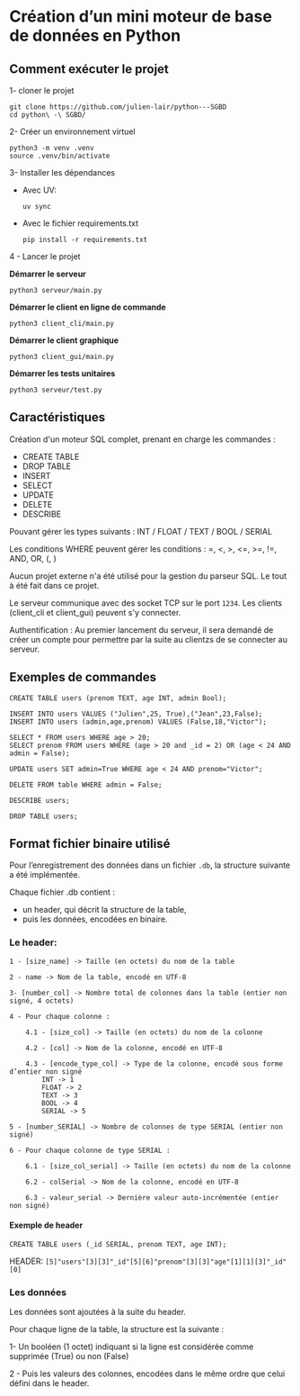 # Création d’un mini moteur de base de données en Python

## Comment exécuter le projet 

1- cloner le projet
```
git clone https://github.com/julien-lair/python---SGBD
cd python\ -\ SGBD/
```

2- Créer un environnement virtuel 
```
python3 -m venv .venv
source .venv/bin/activate 
```

3- Installer les dépendances
* Avec UV:
    ```
    uv sync 
    ``` 

* Avec le fichier requirements.txt 
    ``` 
    pip install -r requirements.txt 
    ``` 

4 - Lancer le projet 

**Démarrer le serveur** 
```
python3 serveur/main.py
``` 

**Démarrer le client en ligne de commande** 
```
python3 client_cli/main.py
``` 

**Démarrer le client graphique** 
```
python3 client_gui/main.py
``` 

**Démarrer les tests unitaires** 
```
python3 serveur/test.py
``` 

## Caractéristiques 

Création d'un moteur SQL complet, prenant en charge les commandes : 
- CREATE TABLE
- DROP TABLE
- INSERT
- SELECT
- UPDATE
- DELETE
- DESCRIBE

Pouvant gérer les types suivants : INT / FLOAT / TEXT / BOOL / SERIAL

Les conditions WHERE peuvent gérer les conditions : =, <, >, <=, >=, !=, AND, OR, (, )

Aucun projet externe n'a été utilisé pour la gestion du parseur SQL. Le tout à été fait dans ce projet.

Le serveur communique avec des socket TCP sur le port `1234`. Les clients (client_cli et client_gui) peuvent s'y connecter.

Authentification : 
Au premier lancement du serveur, il sera demandé de créer un compte pour permettre par la suite au clientzs de se connecter au serveur.

## Exemples de commandes 
``` 
CREATE TABLE users (prenom TEXT, age INT, admin Bool);

INSERT INTO users VALUES ("Julien",25, True),("Jean",23,False);
INSERT INTO users (admin,age,prenom) VALUES (False,18,"Victor");

SELECT * FROM users WHERE age > 20;
SELECT prenom FROM users WHERE (age > 20 and _id = 2) OR (age < 24 AND admin = False);

UPDATE users SET admin=True WHERE age < 24 AND prenom="Victor";

DELETE FROM table WHERE admin = False;

DESCRIBE users;

DROP TABLE users;
```

## Format fichier binaire utilisé
Pour l’enregistrement des données dans un fichier `.db`, la structure suivante a été implémentée.

Chaque fichier .db contient :

- un header, qui décrit la structure de la table,
- puis les données, encodées en binaire.

### Le header:

    1 - [size_name] -> Taille (en octets) du nom de la table
    
    2 - name -> Nom de la table, encodé en UTF-8

    3- [number_col] -> Nombre total de colonnes dans la table (entier non signé, 4 octets)

    4 - Pour chaque colonne :
        
        4.1 - [size_col] -> Taille (en octets) du nom de la colonne

        4.2 - [col] -> Nom de la colonne, encodé en UTF-8

        4.3 - [encode_type_col] -> Type de la colonne, encodé sous forme d’entier non signé
            INT -> 1
            FLOAT -> 2
            TEXT -> 3
            BOOL -> 4
            SERIAL -> 5

    5 - [number_SERIAL] -> Nombre de colonnes de type SERIAL (entier non signé)

    6 - Pour chaque colonne de type SERIAL :

        6.1 - [size_col_serial] -> Taille (en octets) du nom de la colonne

        6.2 - colSerial -> Nom de la colonne, encodé en UTF-8

        6.3 - valeur_serial -> Dernière valeur auto-incrémentée (entier non signé)
    
#### Exemple de header
`CREATE TABLE users (_id SERIAL, prenom TEXT, age INT);`

HEADER: `[5]"users"[3][3]"_id"[5][6]"prenom"[3][3]"age"[1][1][3]"_id"[0]`

### Les données

Les données sont ajoutées à la suite du header.

Pour chaque ligne de la table, la structure est la suivante :

1- Un booléen (1 octet) indiquant si la ligne est considérée comme supprimée (True) ou non (False)

2 - Puis les valeurs des colonnes, encodées dans le même ordre que celui défini dans le header.
